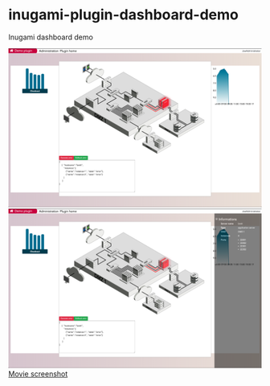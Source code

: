 # inugami-plugin-dashboard-demo
Inugami dashboard demo


![screenshot](https://github.com/inugamiio/inugami-plugin-dashboard-demo/blob/development/src/doc/screenshot_1.png)
![screenshot](https://github.com/inugamiio/inugami-plugin-dashboard-demo/blob/development/src/doc/screenshot_2.png)
[Movie screenshot](
https://github.com/inugamiio/inugami-plugin-dashboard-demo/blob/master/src/doc/screenshot.mov?raw=true)
